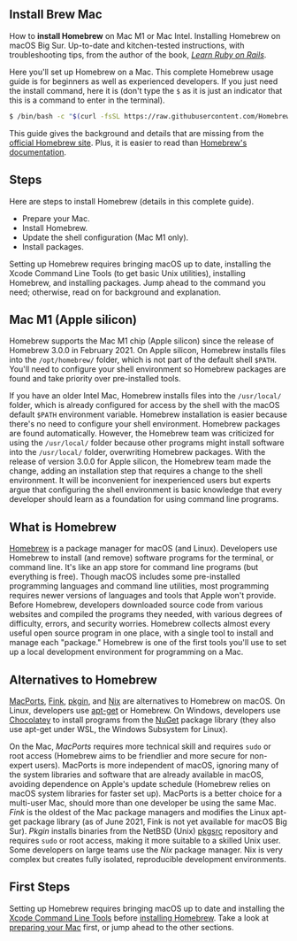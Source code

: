 ## Install Brew Mac

How to **install Homebrew** on Mac M1 or Mac Intel. Installing Homebrew on macOS Big Sur. Up-to-date and kitchen-tested instructions, with troubleshooting tips, from the author of the book, _[Learn Ruby on Rails](https://learn-rails.com/)_.

Here you'll set up Homebrew on a Mac. This complete Homebrew usage guide is for beginners as well as experienced developers. If you just need the install command, here it is (don't type the `$` as it is just an indicator that this is a command to enter in the terminal).

```bash
$ /bin/bash -c "$(curl -fsSL https://raw.githubusercontent.com/Homebrew/install/HEAD/install.sh)"
```

This guide gives the background and details that are missing from the [official Homebrew site](https://brew.sh/). Plus, it is easier to read than [Homebrew's documentation](https://docs.brew.sh/).

## Steps

Here are steps to install Homebrew (details in this complete guide).
- Prepare your Mac.
- Install Homebrew.
- Update the shell configuration (Mac M1 only).
- Install packages.

Setting up Homebrew requires bringing macOS up to date, installing the Xcode Command Line Tools (to get basic Unix utilities), installing Homebrew, and installing packages. Jump ahead to the command you need; otherwise, read on for background and explanation.

## Mac M1 (Apple silicon)

Homebrew supports the Mac M1 chip (Apple silicon) since the release of Homebrew 3.0.0 in February 2021. On Apple silicon, Homebrew installs files into the `/opt/homebrew/` folder, which is not part of the default shell `$PATH`. You'll need to configure your shell environment so Homebrew packages are found and take priority over pre-installed tools.

If you have an older Intel Mac, Homebrew installs files into the `/usr/local/` folder, which is already configured for access by the shell with the macOS default `$PATH` environment variable. Homebrew installation is easier because there's no need to configure your shell environment. Homebrew packages are found automatically. However, the Homebrew team was criticized for using the `/usr/local/` folder because other programs might install software into the `/usr/local/` folder, overwriting Homebrew packages. With the release of version 3.0.0 for Apple silicon, the Homebrew team made the change, adding an installation step that requires a change to the shell environment. It will be inconvenient for inexperienced users but experts argue that configuring the shell environment is basic knowledge that every developer should learn as a foundation for using command line programs.

## What is Homebrew

[Homebrew](https://brew.sh/) is a package manager for macOS (and Linux). Developers use Homebrew to install (and remove) software programs for the terminal, or command line. It's like an app store for command line programs (but everything is free). Though macOS includes some pre-installed programming languages and command line utilities, most programming requires newer versions of languages and tools that Apple won't provide. Before Homebrew, developers downloaded source code from various websites and compiled the programs they needed, with various degrees of difficulty, errors, and security worries. Homebrew collects almost every useful open source program in one place, with a single tool to install and manage each "package." Homebrew is one of the first tools you'll use to set up a local development environment for programming on a Mac.

## Alternatives to Homebrew

[MacPorts](https://www.macports.org/), [Fink](https://www.finkproject.org/), [pkgin](https://pkgin.net/), and [Nix](https://nixos.org/) are alternatives to Homebrew on macOS. On Linux, developers use [apt-get](https://en.wikipedia.org/wiki/APT_(software)) or Homebrew. On Windows, developers use [Chocolatey](https://chocolatey.org/) to install programs from the [NuGet](https://www.nuget.org/) package library (they also use apt-get under WSL, the Windows Subsystem for Linux).

On the Mac, _MacPorts_ requires more technical skill and requires `sudo` or root access (Homebrew aims to be friendlier and more secure for non-expert users). MacPorts is more independent of macOS, ignoring many of the system libraries and software that are already available in macOS, avoiding dependence on Apple's update schedule (Homebrew relies on macOS system libraries for faster set up). MacPorts is a better choice for a multi-user Mac, should more than one developer be using the same Mac. _Fink_ is the oldest of the Mac package managers and modifies the Linux apt-get package library (as of June 2021, Fink is not yet available for macOS Big Sur). _Pkgin_ installs binaries from the NetBSD (Unix) [pkgsrc](https://www.pkgsrc.org/) repository and requires `sudo` or root access, making it more suitable to a skilled Unix user. Some developers on large teams use the _Nix_ package manager. Nix is very complex but creates fully isolated, reproducible development environments.

## First Steps

Setting up Homebrew requires bringing macOS up to date and installing the [Xcode Command Line Tools](/homebrew/2.html) before [installing Homebrew](/homebrew/3.html). Take a look at [preparing your Mac](/homebrew/1.html) first, or jump ahead to the other sections.

